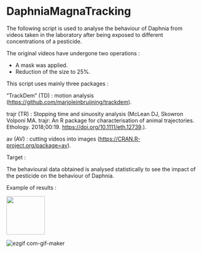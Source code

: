 # DaphniaMagnaTracking

The following script is used to analyse the behaviour of Daphnia from videos taken in the laboratory after being exposed to different concentrations of a pesticide.

The original videos have undergone two operations :

- A mask was applied. 
- Reduction of the size to 25%. 


This script uses mainly three packages :

“TrackDem” (TD) : motion analysis (https://github.com/marjoleinbruijning/trackdem).

trajr (TR) : Stopping time and sinuosity analysis (McLean DJ, Skowron Volponi MA. trajr: An R package for characterisation of animal trajectories. Ethology. 2018;00:19. https://doi.org/10.1111/eth.12739.).

av (AV) : cutting videos into images (https://CRAN.R-project.org/package=av).

Target :

The behavioural data obtained is analysed statistically to see the impact of the pesticide on the behaviour of Daphnia.

Example of results : 

<img src="https://user-images.githubusercontent.com/100361637/213686593-5da1a400-bc41-4835-a9f4-d62860f3d563.png" width="100" height="100">

![ezgif com-gif-maker](https://user-images.githubusercontent.com/100361637/213685524-7df0e820-b234-4953-b7bd-5609b568199d.gif)

